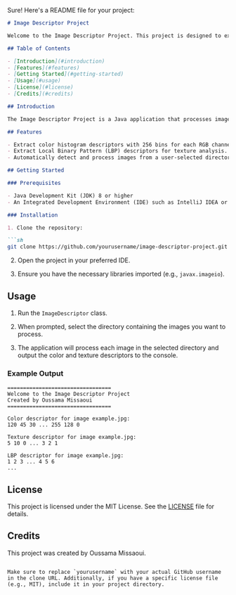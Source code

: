 Sure! Here's a README file for your project:

```markdown
# Image Descriptor Project

Welcome to the Image Descriptor Project. This project is designed to extract color and texture descriptors from images. It supports extracting color histograms and Local Binary Pattern (LBP) descriptors.

## Table of Contents

- [Introduction](#introduction)
- [Features](#features)
- [Getting Started](#getting-started)
- [Usage](#usage)
- [License](#license)
- [Credits](#credits)

## Introduction

The Image Descriptor Project is a Java application that processes images to extract color and texture descriptors. The extracted descriptors can be used for various image processing tasks such as image retrieval, classification, and analysis.

## Features

- Extract color histogram descriptors with 256 bins for each RGB channel.
- Extract Local Binary Pattern (LBP) descriptors for texture analysis.
- Automatically detect and process images from a user-selected directory.

## Getting Started

### Prerequisites

- Java Development Kit (JDK) 8 or higher
- An Integrated Development Environment (IDE) such as IntelliJ IDEA or Eclipse

### Installation

1. Clone the repository:

```sh
git clone https://github.com/yourusername/image-descriptor-project.git
```

2. Open the project in your preferred IDE.

3. Ensure you have the necessary libraries imported (e.g., `javax.imageio`).

## Usage

1. Run the `ImageDescriptor` class.

2. When prompted, select the directory containing the images you want to process.

3. The application will process each image in the selected directory and output the color and texture descriptors to the console.

### Example Output

```
=================================
Welcome to the Image Descriptor Project
Created by Oussama Missaoui
=================================

Color descriptor for image example.jpg:
120 45 30 ... 255 128 0

Texture descriptor for image example.jpg:
5 10 0 ... 3 2 1

LBP descriptor for image example.jpg:
1 2 3 ... 4 5 6
...
```

## License

This project is licensed under the MIT License. See the [LICENSE](LICENSE) file for details.

## Credits

This project was created by Oussama Missaoui.
```

Make sure to replace `yourusername` with your actual GitHub username in the clone URL. Additionally, if you have a specific license file (e.g., MIT), include it in your project directory.
